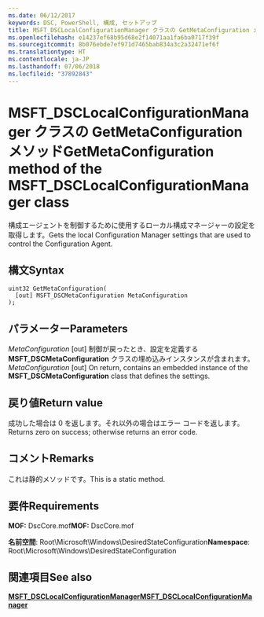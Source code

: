 ```yaml
---
ms.date: 06/12/2017
keywords: DSC, PowerShell, 構成, セットアップ
title: MSFT_DSCLocalConfigurationManager クラスの GetMetaConfiguration メソッド
ms.openlocfilehash: e14237ef68b95d68e2f14071aa1fa6ba0717f39f
ms.sourcegitcommit: 8b076ebde7ef971d7465bab834a3c2a32471ef6f
ms.translationtype: HT
ms.contentlocale: ja-JP
ms.lasthandoff: 07/06/2018
ms.locfileid: "37892843"
---
```

# <a name="getmetaconfiguration-method-of-the-msftdsclocalconfigurationmanager-class"></a><span data-ttu-id="8cf20-103">MSFT_DSCLocalConfigurationManager クラスの GetMetaConfiguration メソッド</span><span class="sxs-lookup"><span data-stu-id="8cf20-103">GetMetaConfiguration method of the MSFT_DSCLocalConfigurationManager class</span></span>

<span data-ttu-id="8cf20-104">構成エージェントを制御するために使用するローカル構成マネージャーの設定を取得します。</span><span class="sxs-lookup"><span data-stu-id="8cf20-104">Gets the local Configuration Manager settings that are used to control the Configuration Agent.</span></span>

## <a name="syntax"></a><span data-ttu-id="8cf20-105">構文</span><span class="sxs-lookup"><span data-stu-id="8cf20-105">Syntax</span></span>

```mof
uint32 GetMetaConfiguration(
  [out] MSFT_DSCMetaConfiguration MetaConfiguration
);
```

## <a name="parameters"></a><span data-ttu-id="8cf20-106">パラメーター</span><span class="sxs-lookup"><span data-stu-id="8cf20-106">Parameters</span></span>

<span data-ttu-id="8cf20-107">*MetaConfiguration* \[out\] 制御が戻ったとき、設定を定義する **MSFT_DSCMetaConfiguration** クラスの埋め込みインスタンスが含まれます。</span><span class="sxs-lookup"><span data-stu-id="8cf20-107">*MetaConfiguration* \[out\] On return, contains an embedded instance of the **MSFT_DSCMetaConfiguration** class that defines the settings.</span></span>

## <a name="return-value"></a><span data-ttu-id="8cf20-108">戻り値</span><span class="sxs-lookup"><span data-stu-id="8cf20-108">Return value</span></span>

<span data-ttu-id="8cf20-109">成功した場合は 0 を返します。それ以外の場合はエラー コードを返します。</span><span class="sxs-lookup"><span data-stu-id="8cf20-109">Returns zero on success; otherwise returns an error code.</span></span>

## <a name="remarks"></a><span data-ttu-id="8cf20-110">コメント</span><span class="sxs-lookup"><span data-stu-id="8cf20-110">Remarks</span></span>

<span data-ttu-id="8cf20-111">これは静的メソッドです。</span><span class="sxs-lookup"><span data-stu-id="8cf20-111">This is a static method.</span></span>

## <a name="requirements"></a><span data-ttu-id="8cf20-112">要件</span><span class="sxs-lookup"><span data-stu-id="8cf20-112">Requirements</span></span>

<span data-ttu-id="8cf20-113">**MOF:** DscCore.mof</span><span class="sxs-lookup"><span data-stu-id="8cf20-113">**MOF:** DscCore.mof</span></span>

<span data-ttu-id="8cf20-114">**名前空間**: Root\Microsoft\Windows\DesiredStateConfiguration</span><span class="sxs-lookup"><span data-stu-id="8cf20-114">**Namespace**: Root\Microsoft\Windows\DesiredStateConfiguration</span></span>

## <a name="see-also"></a><span data-ttu-id="8cf20-115">関連項目</span><span class="sxs-lookup"><span data-stu-id="8cf20-115">See also</span></span>

[<span data-ttu-id="8cf20-116">**MSFT_DSCLocalConfigurationManager**</span><span class="sxs-lookup"><span data-stu-id="8cf20-116">**MSFT_DSCLocalConfigurationManager**</span></span>](msft-dsclocalconfigurationmanager.md)